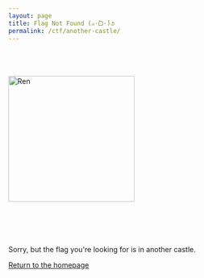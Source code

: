 ```yaml
---
layout: page
title: Flag Not Found (๑·̀ᗝ·́)૭
permalink: /ctf/another-castle/
---
```


<div style="display: flex; align-items: center; gap: 20px; flex-wrap: wrap;">

  <a href="{{ site.baseurl }}/">
    <img src="{{ site.baseurl }}/images/sad.png" alt="Ren" style="margin: 52.5px 0; width: 250px; flex-shrink: 0;" />
  </a>

  <div>
    <p>Sorry, but the flag you're looking for is in another castle.</p>
    <p>
        <a class="btn" href="{{ site.baseurl }}/">
            <i class="fa fa-home" aria-hidden="true"></i> Return to the homepage
        </a>
    </p>
  </div>

</div>
